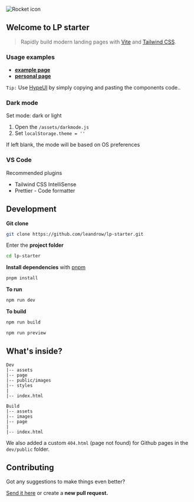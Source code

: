 ![Rocket icon](./dev/public/images/rocket-launch.svg)

## Welcome to LP starter

> Rapidly build modern landing pages with [Vite](https://vite.dev/) and [Tailwind CSS](https://tailwindcss.com/).

### Usage examples

- **[example page](https://lp-starter.vercel.app/page/)**
- **[personal page](https://leandrow.github.io)**

`Tip:` Use [HypeUI](https://www.hyperui.dev) by simply copying and pasting the components code..

### Dark mode

Set mode: dark or light

1. Open the `/assets/darkmode.js`
2. Set `localStorage.theme = ''`

If left blank, the mode will be based on OS preferences

### VS Code

Recommended plugins

- Tailwind CSS IntelliSense
- Prettier - Code formatter

## Development

**Git clone**

```sh
git clone https://github.com/leandrow/lp-starter.git
```

Enter the **project folder**

```sh
cd lp-starter
```

**Install dependencies** with [pnpm](https://pnpm.io/)

```sh
pnpm install
```

**To run**

```sh
npm run dev
```

**To build**

```sh
npm run build
```

```sh
npm run preview
```

## What's inside?

```
Dev
|-- assets
|-- page
|-- public/images
|-- styles
|
|-- index.html

Build
|-- assets
|-- images
|-- page
|
|-- index.html
```

We also added a custom `404.html` (page not found) for Github pages in the `dev/public` folder.

## Contributing

Got any suggestions to make things even better?

[Send it here](https://github.com/leandrow/lp-starter/issues) or create a **new pull request.**
